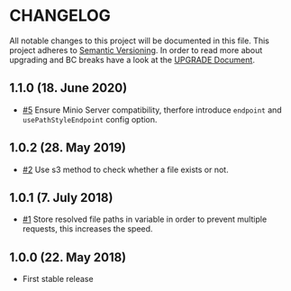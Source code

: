 # CHANGELOG

All notable changes to this project will be documented in this file. This project adheres to [Semantic Versioning](http://semver.org/).
In order to read more about upgrading and BC breaks have a look at the [UPGRADE Document](UPGRADE.md).

## 1.1.0 (18. June 2020)

+ [#5](https://github.com/luyadev/luya-aws/pull/5) Ensure Minio Server compatibility, therfore introduce `endpoint` and `usePathStyleEndpoint` config option.

## 1.0.2 (28. May 2019)

+ [#2](https://github.com/luyadev/luya-aws/issues/2) Use s3 method to check whether a file exists or not.

## 1.0.1 (7. July 2018)

+ [#1](https://github.com/luyadev/luya-aws/issues/1) Store resolved file paths in variable in order to prevent multiple requests, this increases the speed.

## 1.0.0 (22. May 2018)

+ First stable release
